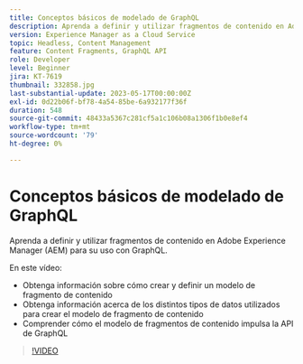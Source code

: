 ```yaml
---
title: Conceptos básicos de modelado de GraphQL
description: Aprenda a definir y utilizar fragmentos de contenido en Adobe Experience Manager (AEM) para su uso con GraphQL.
version: Experience Manager as a Cloud Service
topic: Headless, Content Management
feature: Content Fragments, GraphQL API
role: Developer
level: Beginner
jira: KT-7619
thumbnail: 332858.jpg
last-substantial-update: 2023-05-17T00:00:00Z
exl-id: 0d22b06f-bf78-4a54-85be-6a932177f36f
duration: 548
source-git-commit: 48433a5367c281cf5a1c106b08a1306f1b0e8ef4
workflow-type: tm+mt
source-wordcount: '79'
ht-degree: 0%

---
```


# Conceptos básicos de modelado de GraphQL

Aprenda a definir y utilizar fragmentos de contenido en Adobe Experience Manager (AEM) para su uso con GraphQL.

En este vídeo:

+ Obtenga información sobre cómo crear y definir un modelo de fragmento de contenido
+ Obtenga información acerca de los distintos tipos de datos utilizados para crear el modelo de fragmento de contenido
+ Comprender cómo el modelo de fragmentos de contenido impulsa la API de GraphQL

>[!VIDEO](https://video.tv.adobe.com/v/3412904?quality=12&learn=on&captions=spa)
